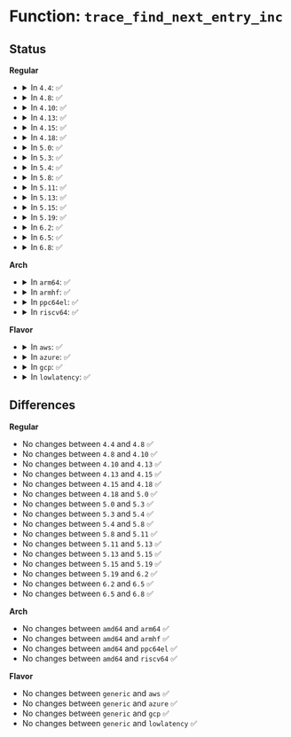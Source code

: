 # Function: <code>trace_find_next_entry_inc</code>

## Status
<b>Regular</b>
<ul>
<li>
<details>
<summary>In <code>4.4</code>: ✅</summary>

```c
void *trace_find_next_entry_inc(struct trace_iterator *iter);
```

**Collision:** Unique Global

**Inline:** No

**Transformation:** False

**Instances:**

```
In kernel/trace/trace.c (ffffffff8114fef0)
Location: kernel/trace/trace.c:2373
Inline: False
Direct callers:
  - kernel/trace/trace.c:s_next
  - kernel/trace/trace.c:s_next
  - kernel/trace/trace.c:tracing_splice_read_pipe
  - kernel/trace/trace.c:tracing_splice_read_pipe
  - kernel/trace/trace.c:tracing_read_pipe
  - kernel/trace/trace.c:tracing_read_pipe
  - kernel/trace/trace_kdb.c:kdb_ftdump
```
**Symbols:**

```
ffffffff8114fef0-ffffffff8114ff65: trace_find_next_entry_inc (STB_GLOBAL)
```
</details>
</li>
<li>
<details>
<summary>In <code>4.8</code>: ✅</summary>

```c
void *trace_find_next_entry_inc(struct trace_iterator *iter);
```

**Collision:** Unique Global

**Inline:** No

**Transformation:** False

**Instances:**

```
In kernel/trace/trace.c (ffffffff81158ed0)
Location: kernel/trace/trace.c:2710
Inline: False
Direct callers:
  - kernel/trace/trace.c:tracing_splice_read_pipe
  - kernel/trace/trace.c:tracing_splice_read_pipe
  - kernel/trace/trace.c:tracing_read_pipe
  - kernel/trace/trace.c:tracing_read_pipe
  - kernel/trace/trace.c:s_next
  - kernel/trace/trace.c:s_next
  - kernel/trace/trace_kdb.c:kdb_ftdump
```
**Symbols:**

```
ffffffff81158ed0-ffffffff81158f45: trace_find_next_entry_inc (STB_GLOBAL)
```
</details>
</li>
<li>
<details>
<summary>In <code>4.10</code>: ✅</summary>

```c
void *trace_find_next_entry_inc(struct trace_iterator *iter);
```

**Collision:** Unique Global

**Inline:** No

**Transformation:** False

**Instances:**

```
In kernel/trace/trace.c (ffffffff81163700)
Location: kernel/trace/trace.c:2934
Inline: False
Direct callers:
  - kernel/trace/trace.c:tracing_splice_read_pipe
  - kernel/trace/trace.c:tracing_splice_read_pipe
  - kernel/trace/trace.c:tracing_read_pipe
  - kernel/trace/trace.c:tracing_read_pipe
  - kernel/trace/trace.c:s_next
  - kernel/trace/trace.c:s_next
  - kernel/trace/trace_kdb.c:kdb_ftdump
```
**Symbols:**

```
ffffffff81163700-ffffffff81163775: trace_find_next_entry_inc (STB_GLOBAL)
```
</details>
</li>
<li>
<details>
<summary>In <code>4.13</code>: ✅</summary>

```c
void *trace_find_next_entry_inc(struct trace_iterator *iter);
```

**Collision:** Unique Global

**Inline:** No

**Transformation:** False

**Instances:**

```
In kernel/trace/trace.c (ffffffff81166b10)
Location: kernel/trace/trace.c:3146
Inline: False
Direct callers:
  - kernel/trace/trace.c:tracing_splice_read_pipe
  - kernel/trace/trace.c:tracing_splice_read_pipe
  - kernel/trace/trace.c:tracing_read_pipe
  - kernel/trace/trace.c:tracing_read_pipe
  - kernel/trace/trace.c:s_next
  - kernel/trace/trace_kdb.c:kdb_ftdump
```
**Symbols:**

```
ffffffff81166b10-ffffffff81166b8e: trace_find_next_entry_inc (STB_GLOBAL)
```
</details>
</li>
<li>
<details>
<summary>In <code>4.15</code>: ✅</summary>

```c
void *trace_find_next_entry_inc(struct trace_iterator *iter);
```

**Collision:** Unique Global

**Inline:** No

**Transformation:** False

**Instances:**

```
In kernel/trace/trace.c (ffffffff81173aa0)
Location: kernel/trace/trace.c:3155
Inline: False
Direct callers:
  - kernel/trace/trace.c:tracing_splice_read_pipe
  - kernel/trace/trace.c:tracing_splice_read_pipe
  - kernel/trace/trace.c:tracing_read_pipe
  - kernel/trace/trace.c:tracing_read_pipe
  - kernel/trace/trace.c:s_next
  - kernel/trace/trace_kdb.c:kdb_ftdump
```
**Symbols:**

```
ffffffff81173aa0-ffffffff81173b1e: trace_find_next_entry_inc (STB_GLOBAL)
```
</details>
</li>
<li>
<details>
<summary>In <code>4.18</code>: ✅</summary>

```c
void *trace_find_next_entry_inc(struct trace_iterator *iter);
```

**Collision:** Unique Global

**Inline:** No

**Transformation:** False

**Instances:**

```
In kernel/trace/trace.c (ffffffff81182a90)
Location: kernel/trace/trace.c:3161
Inline: False
Direct callers:
  - kernel/trace/trace.c:tracing_splice_read_pipe
  - kernel/trace/trace.c:tracing_splice_read_pipe
  - kernel/trace/trace.c:tracing_read_pipe
  - kernel/trace/trace.c:tracing_read_pipe
  - kernel/trace/trace.c:s_next
  - kernel/trace/trace_kdb.c:kdb_ftdump
```
**Symbols:**

```
ffffffff81182a90-ffffffff81182b0e: trace_find_next_entry_inc (STB_GLOBAL)
```
</details>
</li>
<li>
<details>
<summary>In <code>5.0</code>: ✅</summary>

```c
void *trace_find_next_entry_inc(struct trace_iterator *iter);
```

**Collision:** Unique Global

**Inline:** No

**Transformation:** False

**Instances:**

```
In kernel/trace/trace.c (ffffffff811903f0)
Location: kernel/trace/trace.c:3163
Inline: False
Direct callers:
  - kernel/trace/trace.c:tracing_splice_read_pipe
  - kernel/trace/trace.c:tracing_splice_read_pipe
  - kernel/trace/trace.c:tracing_read_pipe
  - kernel/trace/trace.c:tracing_read_pipe
  - kernel/trace/trace.c:s_next
  - kernel/trace/trace_kdb.c:kdb_ftdump
```
**Symbols:**

```
ffffffff811903f0-ffffffff8119046e: trace_find_next_entry_inc (STB_GLOBAL)
```
</details>
</li>
<li>
<details>
<summary>In <code>5.3</code>: ✅</summary>

```c
void *trace_find_next_entry_inc(struct trace_iterator *iter);
```

**Collision:** Unique Global

**Inline:** No

**Transformation:** False

**Instances:**

```
In kernel/trace/trace.c (ffffffff8119dcf0)
Location: kernel/trace/trace.c:3338
Inline: False
Direct callers:
  - kernel/trace/trace.c:tracing_splice_read_pipe
  - kernel/trace/trace.c:tracing_splice_read_pipe
  - kernel/trace/trace.c:tracing_read_pipe
  - kernel/trace/trace.c:tracing_read_pipe
  - kernel/trace/trace.c:s_next
  - kernel/trace/trace_kdb.c:kdb_ftdump
```
**Symbols:**

```
ffffffff8119dcf0-ffffffff8119dd6e: trace_find_next_entry_inc (STB_GLOBAL)
```
</details>
</li>
<li>
<details>
<summary>In <code>5.4</code>: ✅</summary>

```c
void *trace_find_next_entry_inc(struct trace_iterator *iter);
```

**Collision:** Unique Global

**Inline:** No

**Transformation:** False

**Instances:**

```
In kernel/trace/trace.c (ffffffff811a96c0)
Location: kernel/trace/trace.c:3364
Inline: False
Direct callers:
  - kernel/trace/trace.c:tracing_splice_read_pipe
  - kernel/trace/trace.c:tracing_splice_read_pipe
  - kernel/trace/trace.c:tracing_read_pipe
  - kernel/trace/trace.c:tracing_read_pipe
  - kernel/trace/trace.c:s_next
  - kernel/trace/trace_kdb.c:kdb_ftdump
```
**Symbols:**

```
ffffffff811a96c0-ffffffff811a973e: trace_find_next_entry_inc (STB_GLOBAL)
```
</details>
</li>
<li>
<details>
<summary>In <code>5.8</code>: ✅</summary>

```c
void *trace_find_next_entry_inc(struct trace_iterator *iter);
```

**Collision:** Unique Global

**Inline:** No

**Transformation:** False

**Instances:**

```
In kernel/trace/trace.c (ffffffff811c1be0)
Location: kernel/trace/trace.c:3529
Inline: False
Direct callers:
  - kernel/trace/trace.c:tracing_splice_read_pipe
  - kernel/trace/trace.c:tracing_splice_read_pipe
  - kernel/trace/trace.c:tracing_read_pipe
  - kernel/trace/trace.c:tracing_read_pipe
  - kernel/trace/trace.c:s_next
  - kernel/trace/trace_kdb.c:ftrace_dump_buf
```
**Symbols:**

```
ffffffff811c1be0-ffffffff811c1c62: trace_find_next_entry_inc (STB_GLOBAL)
```
</details>
</li>
<li>
<details>
<summary>In <code>5.11</code>: ✅</summary>

```c
void *trace_find_next_entry_inc(struct trace_iterator *iter);
```

**Collision:** Unique Global

**Inline:** No

**Transformation:** False

**Instances:**

```
In kernel/trace/trace.c (ffffffff811bf7f0)
Location: kernel/trace/trace.c:3597
Inline: False
Direct callers:
  - kernel/trace/trace.c:tracing_splice_read_pipe
  - kernel/trace/trace.c:tracing_splice_read_pipe
  - kernel/trace/trace.c:tracing_read_pipe
  - kernel/trace/trace.c:tracing_read_pipe
  - kernel/trace/trace.c:s_next
  - kernel/trace/trace_kdb.c:ftrace_dump_buf
```
**Symbols:**

```
ffffffff811bf7f0-ffffffff811bf872: trace_find_next_entry_inc (STB_GLOBAL)
```
</details>
</li>
<li>
<details>
<summary>In <code>5.13</code>: ✅</summary>

```c
void *trace_find_next_entry_inc(struct trace_iterator *iter);
```

**Collision:** Unique Global

**Inline:** No

**Transformation:** False

**Instances:**

```
In kernel/trace/trace.c (ffffffff811c04d0)
Location: kernel/trace/trace.c:3930
Inline: False
Direct callers:
  - kernel/trace/trace.c:tracing_splice_read_pipe
  - kernel/trace/trace.c:tracing_splice_read_pipe
  - kernel/trace/trace.c:tracing_read_pipe
  - kernel/trace/trace.c:tracing_read_pipe
  - kernel/trace/trace.c:s_next
  - kernel/trace/trace_kdb.c:ftrace_dump_buf
```
**Symbols:**

```
ffffffff811c04d0-ffffffff811c0552: trace_find_next_entry_inc (STB_GLOBAL)
```
</details>
</li>
<li>
<details>
<summary>In <code>5.15</code>: ✅</summary>

```c
void *trace_find_next_entry_inc(struct trace_iterator *iter);
```

**Collision:** Unique Global

**Inline:** No

**Transformation:** False

**Instances:**

```
In kernel/trace/trace.c (ffffffff811eaee0)
Location: kernel/trace/trace.c:4002
Inline: False
Direct callers:
  - kernel/trace/trace.c:tracing_splice_read_pipe
  - kernel/trace/trace.c:tracing_splice_read_pipe
  - kernel/trace/trace.c:tracing_read_pipe
  - kernel/trace/trace.c:tracing_read_pipe
  - kernel/trace/trace.c:s_next
  - kernel/trace/trace_kdb.c:ftrace_dump_buf
```
**Symbols:**

```
ffffffff811eaee0-ffffffff811eaf62: trace_find_next_entry_inc (STB_GLOBAL)
```
</details>
</li>
<li>
<details>
<summary>In <code>5.19</code>: ✅</summary>

```c
void *trace_find_next_entry_inc(struct trace_iterator *iter);
```

**Collision:** Unique Global

**Inline:** No

**Transformation:** False

**Instances:**

```
In kernel/trace/trace.c (ffffffff81222f20)
Location: kernel/trace/trace.c:4005
Inline: False
Direct callers:
  - kernel/trace/trace.c:tracing_splice_read_pipe
  - kernel/trace/trace.c:tracing_splice_read_pipe
  - kernel/trace/trace.c:tracing_read_pipe
  - kernel/trace/trace.c:tracing_read_pipe
  - kernel/trace/trace.c:s_next
  - kernel/trace/trace_kdb.c:ftrace_dump_buf
```
**Symbols:**

```
ffffffff81222f20-ffffffff81222fba: trace_find_next_entry_inc (STB_GLOBAL)
```
</details>
</li>
<li>
<details>
<summary>In <code>6.2</code>: ✅</summary>

```c
void *trace_find_next_entry_inc(struct trace_iterator *iter);
```

**Collision:** Unique Global

**Inline:** No

**Transformation:** False

**Instances:**

```
In kernel/trace/trace.c (ffffffff8126dfb0)
Location: kernel/trace/trace.c:4029
Inline: False
Direct callers:
  - kernel/trace/trace.c:tracing_splice_read_pipe
  - kernel/trace/trace.c:tracing_splice_read_pipe
  - kernel/trace/trace.c:tracing_read_pipe
  - kernel/trace/trace.c:tracing_read_pipe
  - kernel/trace/trace.c:s_next
  - kernel/trace/trace_kdb.c:ftrace_dump_buf
```
**Symbols:**

```
ffffffff8126dfb0-ffffffff8126e04a: trace_find_next_entry_inc (STB_GLOBAL)
```
</details>
</li>
<li>
<details>
<summary>In <code>6.5</code>: ✅</summary>

```c
void *trace_find_next_entry_inc(struct trace_iterator *iter);
```

**Collision:** Unique Global

**Inline:** No

**Transformation:** False

**Instances:**

```
In kernel/trace/trace.c (ffffffff812851d0)
Location: kernel/trace/trace.c:4123
Inline: False
Direct callers:
  - kernel/trace/trace.c:tracing_splice_read_pipe
  - kernel/trace/trace.c:tracing_splice_read_pipe
  - kernel/trace/trace.c:tracing_read_pipe
  - kernel/trace/trace.c:tracing_read_pipe
  - kernel/trace/trace.c:s_next
  - kernel/trace/trace_kdb.c:ftrace_dump_buf
```
**Symbols:**

```
ffffffff812851d0-ffffffff8128526a: trace_find_next_entry_inc (STB_GLOBAL)
```
</details>
</li>
<li>
<details>
<summary>In <code>6.8</code>: ✅</summary>

```c
void *trace_find_next_entry_inc(struct trace_iterator *iter);
```

**Collision:** Unique Global

**Inline:** No

**Transformation:** False

**Instances:**

```
In kernel/trace/trace.c (ffffffff812a02d0)
Location: kernel/trace/trace.c:4091
Inline: False
Direct callers:
  - kernel/trace/trace.c:tracing_splice_read_pipe
  - kernel/trace/trace.c:tracing_splice_read_pipe
  - kernel/trace/trace.c:tracing_read_pipe
  - kernel/trace/trace.c:tracing_read_pipe
  - kernel/trace/trace.c:s_next
  - kernel/trace/trace_kdb.c:ftrace_dump_buf
```
**Symbols:**

```
ffffffff812a02d0-ffffffff812a036a: trace_find_next_entry_inc (STB_GLOBAL)
```
</details>
</li>
</ul>
<b>Arch</b>
<ul>
<li>
<details>
<summary>In <code>arm64</code>: ✅</summary>

```c
void *trace_find_next_entry_inc(struct trace_iterator *iter);
```

**Collision:** Unique Global

**Inline:** No

**Transformation:** False

**Instances:**

```
In kernel/trace/trace.c (ffff800010226328)
Location: kernel/trace/trace.c:3364
Inline: False
Direct callers:
  - kernel/trace/trace.c:tracing_splice_read_pipe
  - kernel/trace/trace.c:tracing_splice_read_pipe
  - kernel/trace/trace.c:tracing_read_pipe
  - kernel/trace/trace.c:tracing_read_pipe
  - kernel/trace/trace.c:s_next
  - kernel/trace/trace_kdb.c:kdb_ftdump
```
**Symbols:**

```
ffff800010226328-ffff8000102263b4: trace_find_next_entry_inc (STB_GLOBAL)
```
</details>
</li>
<li>
<details>
<summary>In <code>armhf</code>: ✅</summary>

```c
void *trace_find_next_entry_inc(struct trace_iterator *iter);
```

**Collision:** Unique Global

**Inline:** No

**Transformation:** False

**Instances:**

```
In kernel/trace/trace.c (c04639d8)
Location: kernel/trace/trace.c:3364
Inline: False
Direct callers:
  - kernel/trace/trace.c:tracing_splice_read_pipe
  - kernel/trace/trace.c:tracing_splice_read_pipe
  - kernel/trace/trace.c:tracing_read_pipe
  - kernel/trace/trace.c:s_next
  - kernel/trace/trace.c:s_next
  - kernel/trace/trace_kdb.c:kdb_ftdump
```
**Symbols:**

```
c04639d8-c0463a64: trace_find_next_entry_inc (STB_GLOBAL)
```
</details>
</li>
<li>
<details>
<summary>In <code>ppc64el</code>: ✅</summary>

```c
void *trace_find_next_entry_inc(struct trace_iterator *iter);
```

**Collision:** Unique Global

**Inline:** No

**Transformation:** False

**Instances:**

```
In kernel/trace/trace.c (c0000000002ac050)
Location: kernel/trace/trace.c:3364
Inline: False
Direct callers:
  - kernel/trace/trace.c:tracing_splice_read_pipe
  - kernel/trace/trace.c:tracing_splice_read_pipe
  - kernel/trace/trace.c:tracing_read_pipe
  - kernel/trace/trace.c:tracing_read_pipe
  - kernel/trace/trace.c:s_next
  - kernel/trace/trace.c:s_next
  - kernel/trace/trace_kdb.c:kdb_ftdump
```
**Symbols:**

```
c0000000002ac050-c0000000002ac118: trace_find_next_entry_inc (STB_GLOBAL)
```
</details>
</li>
<li>
<details>
<summary>In <code>riscv64</code>: ✅</summary>

```c
void *trace_find_next_entry_inc(struct trace_iterator *iter);
```

**Collision:** Unique Global

**Inline:** No

**Transformation:** False

**Instances:**

```
In kernel/trace/trace.c (ffffffe00018111a)
Location: kernel/trace/trace.c:3364
Inline: False
Direct callers:
  - kernel/trace/trace.c:tracing_splice_read_pipe
  - kernel/trace/trace.c:tracing_splice_read_pipe
  - kernel/trace/trace.c:tracing_read_pipe
  - kernel/trace/trace.c:tracing_read_pipe
  - kernel/trace/trace.c:s_next
  - kernel/trace/trace.c:s_next
```
**Symbols:**

```
ffffffe00018111a-ffffffe000181198: trace_find_next_entry_inc (STB_GLOBAL)
```
</details>
</li>
</ul>
<b>Flavor</b>
<ul>
<li>
<details>
<summary>In <code>aws</code>: ✅</summary>

```c
void *trace_find_next_entry_inc(struct trace_iterator *iter);
```

**Collision:** Unique Global

**Inline:** No

**Transformation:** False

**Instances:**

```
In kernel/trace/trace.c (ffffffff811a1ce0)
Location: kernel/trace/trace.c:3364
Inline: False
Direct callers:
  - kernel/trace/trace.c:tracing_splice_read_pipe
  - kernel/trace/trace.c:tracing_splice_read_pipe
  - kernel/trace/trace.c:tracing_read_pipe
  - kernel/trace/trace.c:tracing_read_pipe
  - kernel/trace/trace.c:s_next
  - kernel/trace/trace_kdb.c:kdb_ftdump
```
**Symbols:**

```
ffffffff811a1ce0-ffffffff811a1d5e: trace_find_next_entry_inc (STB_GLOBAL)
```
</details>
</li>
<li>
<details>
<summary>In <code>azure</code>: ✅</summary>

```c
void *trace_find_next_entry_inc(struct trace_iterator *iter);
```

**Collision:** Unique Global

**Inline:** No

**Transformation:** False

**Instances:**

```
In kernel/trace/trace.c (ffffffff81194cb0)
Location: kernel/trace/trace.c:3364
Inline: False
Direct callers:
  - kernel/trace/trace.c:tracing_splice_read_pipe
  - kernel/trace/trace.c:tracing_splice_read_pipe
  - kernel/trace/trace.c:tracing_read_pipe
  - kernel/trace/trace.c:tracing_read_pipe
  - kernel/trace/trace.c:s_next
  - kernel/trace/trace_kdb.c:kdb_ftdump
```
**Symbols:**

```
ffffffff81194cb0-ffffffff81194d2e: trace_find_next_entry_inc (STB_GLOBAL)
```
</details>
</li>
<li>
<details>
<summary>In <code>gcp</code>: ✅</summary>

```c
void *trace_find_next_entry_inc(struct trace_iterator *iter);
```

**Collision:** Unique Global

**Inline:** No

**Transformation:** False

**Instances:**

```
In kernel/trace/trace.c (ffffffff8119fab0)
Location: kernel/trace/trace.c:3364
Inline: False
Direct callers:
  - kernel/trace/trace.c:tracing_splice_read_pipe
  - kernel/trace/trace.c:tracing_splice_read_pipe
  - kernel/trace/trace.c:tracing_read_pipe
  - kernel/trace/trace.c:tracing_read_pipe
  - kernel/trace/trace.c:s_next
  - kernel/trace/trace_kdb.c:kdb_ftdump
```
**Symbols:**

```
ffffffff8119fab0-ffffffff8119fb2e: trace_find_next_entry_inc (STB_GLOBAL)
```
</details>
</li>
<li>
<details>
<summary>In <code>lowlatency</code>: ✅</summary>

```c
void *trace_find_next_entry_inc(struct trace_iterator *iter);
```

**Collision:** Unique Global

**Inline:** No

**Transformation:** False

**Instances:**

```
In kernel/trace/trace.c (ffffffff811ad840)
Location: kernel/trace/trace.c:3364
Inline: False
Direct callers:
  - kernel/trace/trace.c:tracing_splice_read_pipe
  - kernel/trace/trace.c:tracing_splice_read_pipe
  - kernel/trace/trace.c:tracing_read_pipe
  - kernel/trace/trace.c:tracing_read_pipe
  - kernel/trace/trace.c:s_next
  - kernel/trace/trace_kdb.c:kdb_ftdump
```
**Symbols:**

```
ffffffff811ad840-ffffffff811ad8be: trace_find_next_entry_inc (STB_GLOBAL)
```
</details>
</li>
</ul>

## Differences
<b>Regular</b>
<ul>
<li>
No changes between <code>4.4</code> and <code>4.8</code> ✅
</li>
<li>
No changes between <code>4.8</code> and <code>4.10</code> ✅
</li>
<li>
No changes between <code>4.10</code> and <code>4.13</code> ✅
</li>
<li>
No changes between <code>4.13</code> and <code>4.15</code> ✅
</li>
<li>
No changes between <code>4.15</code> and <code>4.18</code> ✅
</li>
<li>
No changes between <code>4.18</code> and <code>5.0</code> ✅
</li>
<li>
No changes between <code>5.0</code> and <code>5.3</code> ✅
</li>
<li>
No changes between <code>5.3</code> and <code>5.4</code> ✅
</li>
<li>
No changes between <code>5.4</code> and <code>5.8</code> ✅
</li>
<li>
No changes between <code>5.8</code> and <code>5.11</code> ✅
</li>
<li>
No changes between <code>5.11</code> and <code>5.13</code> ✅
</li>
<li>
No changes between <code>5.13</code> and <code>5.15</code> ✅
</li>
<li>
No changes between <code>5.15</code> and <code>5.19</code> ✅
</li>
<li>
No changes between <code>5.19</code> and <code>6.2</code> ✅
</li>
<li>
No changes between <code>6.2</code> and <code>6.5</code> ✅
</li>
<li>
No changes between <code>6.5</code> and <code>6.8</code> ✅
</li>
</ul>
<b>Arch</b>
<ul>
<li>
No changes between <code>amd64</code> and <code>arm64</code> ✅
</li>
<li>
No changes between <code>amd64</code> and <code>armhf</code> ✅
</li>
<li>
No changes between <code>amd64</code> and <code>ppc64el</code> ✅
</li>
<li>
No changes between <code>amd64</code> and <code>riscv64</code> ✅
</li>
</ul>
<b>Flavor</b>
<ul>
<li>
No changes between <code>generic</code> and <code>aws</code> ✅
</li>
<li>
No changes between <code>generic</code> and <code>azure</code> ✅
</li>
<li>
No changes between <code>generic</code> and <code>gcp</code> ✅
</li>
<li>
No changes between <code>generic</code> and <code>lowlatency</code> ✅
</li>
</ul>
